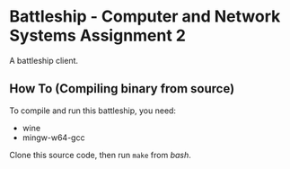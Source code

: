 # Battleship - Computer and Network Systems Assignment 2
A battleship client.

## How To (Compiling binary from source)
To compile and run this battleship, you need:
- wine
- mingw-w64-gcc

Clone this source code, then run `make` from *bash*.
